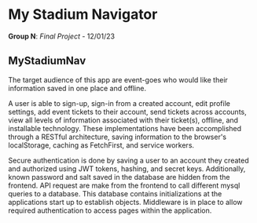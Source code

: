 # My Stadium Navigator

**Group N**: *Final Project* - 12/01/23

## MyStadiumNav  

The target audience of this app are event-goes who would like their information saved in one place and offline.  

A user is able to sign-up, sign-in from a created account, edit profile settings, add event tickets to their account, send tickets across accounts, view all levels of information associated with their ticket(s), offline, and installable technology. These implementations have been accomplished through a RESTful architecture, saving information to the browser's localStorage, caching as FetchFirst, and service workers.  

Secure authentication is done by saving a user to an account they created and authorized using JWT tokens, hashing, and secret keys. Additionally, known password and salt saved in the database are hidden from the frontend. API request are make from the frontend to call different mysql queries to a database. This database contains initializations at the applications start up to establish objects. Middleware is in place to allow required authentication to access pages within the application.  
